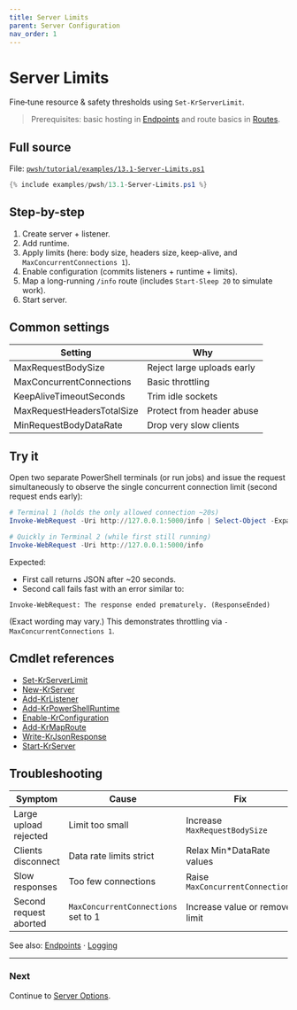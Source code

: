 ```yaml
---
title: Server Limits
parent: Server Configuration
nav_order: 1
---
```


# Server Limits

Fine‑tune resource & safety thresholds using `Set-KrServerLimit`.

> Prerequisites: basic hosting in [Endpoints](../7.endpoints/index) and route basics in [Routes](../2.routes/index).

## Full source

File: [`pwsh/tutorial/examples/13.1-Server-Limits.ps1`][13.1-Server-Limits.ps1]

```powershell
{% include examples/pwsh/13.1-Server-Limits.ps1 %}
```

## Step-by-step

1. Create server + listener.
2. Add runtime.
3. Apply limits (here: body size, headers size, keep-alive, and `MaxConcurrentConnections 1`).
4. Enable configuration (commits listeners + runtime + limits).
5. Map a long-running `/info` route (includes `Start-Sleep 20` to simulate work).
6. Start server.

## Common settings

| Setting                    | Why                        |
| -------------------------- | -------------------------- |
| MaxRequestBodySize         | Reject large uploads early |
| MaxConcurrentConnections   | Basic throttling           |
| KeepAliveTimeoutSeconds    | Trim idle sockets          |
| MaxRequestHeadersTotalSize | Protect from header abuse  |
| MinRequestBodyDataRate     | Drop very slow clients     |

## Try it

Open two separate PowerShell terminals (or run jobs) and issue the request simultaneously
to observe the single concurrent connection limit (second request ends early):

```powershell
# Terminal 1 (holds the only allowed connection ~20s)
Invoke-WebRequest -Uri http://127.0.0.1:5000/info | Select-Object -ExpandProperty Content

# Quickly in Terminal 2 (while first still running)
Invoke-WebRequest -Uri http://127.0.0.1:5000/info
```

Expected:

- First call returns JSON after ~20 seconds.
- Second call fails fast with an error similar to:

```text
Invoke-WebRequest: The response ended prematurely. (ResponseEnded)
```

(Exact wording may vary.) This demonstrates throttling via `-MaxConcurrentConnections 1`.

## Cmdlet references

- [Set-KrServerLimit][Set-KrServerLimit]
- [New-KrServer][New-KrServer]
- [Add-KrListener][Add-KrListener]
- [Add-KrPowerShellRuntime][Add-KrPowerShellRuntime]
- [Enable-KrConfiguration][Enable-KrConfiguration]
- [Add-KrMapRoute][Add-KrMapRoute]
- [Write-KrJsonResponse][Write-KrJsonResponse]
- [Start-KrServer][Start-KrServer]

## Troubleshooting

| Symptom                | Cause                               | Fix                              |
| ---------------------- | ----------------------------------- | -------------------------------- |
| Large upload rejected  | Limit too small                     | Increase `MaxRequestBodySize`    |
| Clients disconnect     | Data rate limits strict             | Relax Min\*DataRate values       |
| Slow responses         | Too few connections                 | Raise `MaxConcurrentConnections` |
| Second request aborted | `MaxConcurrentConnections` set to 1 | Increase value or remove limit   |

See also: [Endpoints](../7.endpoints/index) · [Logging](../5.logging/index)

---

### Next

Continue to [Server Options](./2.Server-Options).

[13.1-Server-Limits.ps1]: /pwsh/tutorial/examples/13.1-Server-Limits.ps1
[Set-KrServerLimit]: /pwsh/cmdlets/Set-KrServerLimit
[New-KrServer]: /pwsh/cmdlets/New-KrServer
[Add-KrListener]: /pwsh/cmdlets/Add-KrListener
[Add-KrPowerShellRuntime]: /pwsh/cmdlets/Add-KrPowerShellRuntime
[Enable-KrConfiguration]: /pwsh/cmdlets/Enable-KrConfiguration
[Add-KrMapRoute]: /pwsh/cmdlets/Add-KrMapRoute
[Write-KrJsonResponse]: /pwsh/cmdlets/Write-KrJsonResponse
[Start-KrServer]: /pwsh/cmdlets/Start-KrServer
